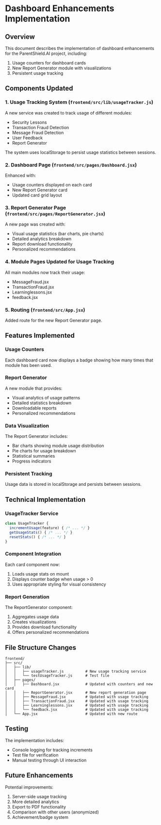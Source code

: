 # Dashboard Enhancements Implementation

## Overview

This document describes the implementation of dashboard enhancements for the ParentShield.AI project, including:
1. Usage counters for dashboard cards
2. New Report Generator module with visualizations
3. Persistent usage tracking

## Components Updated

### 1. Usage Tracking System (`frontend/src/lib/usageTracker.js`)

A new service was created to track usage of different modules:
- Security Lessons
- Transaction Fraud Detection
- Message Fraud Detection
- User Feedback
- Report Generator

The system uses localStorage to persist usage statistics between sessions.

### 2. Dashboard Page (`frontend/src/pages/Dashboard.jsx`)

Enhanced with:
- Usage counters displayed on each card
- New Report Generator card
- Updated card grid layout

### 3. Report Generator Page (`frontend/src/pages/ReportGenerator.jsx`)

A new page was created with:
- Visual usage statistics (bar charts, pie charts)
- Detailed analytics breakdown
- Report download functionality
- Personalized recommendations

### 4. Module Pages Updated for Usage Tracking

All main modules now track their usage:
- MessageFraud.jsx
- TransactionFraud.jsx
- Learninglessons.jsx
- feedback.jsx

### 5. Routing (`frontend/src/App.jsx`)

Added route for the new Report Generator page.

## Features Implemented

### Usage Counters
Each dashboard card now displays a badge showing how many times that module has been used.

### Report Generator
A new module that provides:
- Visual analytics of usage patterns
- Detailed statistics breakdown
- Downloadable reports
- Personalized recommendations

### Data Visualization
The Report Generator includes:
- Bar charts showing module usage distribution
- Pie charts for usage breakdown
- Statistical summaries
- Progress indicators

### Persistent Tracking
Usage data is stored in localStorage and persists between sessions.

## Technical Implementation

### UsageTracker Service
```javascript
class UsageTracker {
  incrementUsage(feature) { /* ... */ }
  getUsageStats() { /* ... */ }
  resetStats() { /* ... */ }
}
```

### Component Integration
Each card component now:
1. Loads usage stats on mount
2. Displays counter badge when usage > 0
3. Uses appropriate styling for visual consistency

### Report Generation
The ReportGenerator component:
1. Aggregates usage data
2. Creates visualizations
3. Provides download functionality
4. Offers personalized recommendations

## File Structure Changes

```
frontend/
├── src/
│   ├── lib/
│   │   ├── usageTracker.js          # New usage tracking service
│   │   └── testUsageTracker.js      # Test file
│   ├── pages/
│   │   ├── Dashboard.jsx            # Updated with counters and new card
│   │   ├── ReportGenerator.jsx      # New report generation page
│   │   ├── MessageFraud.jsx         # Updated with usage tracking
│   │   ├── TransactionFraud.jsx     # Updated with usage tracking
│   │   ├── Learninglessons.jsx      # Updated with usage tracking
│   │   └── feedback.jsx             # Updated with usage tracking
│   └── App.jsx                      # Updated with new route
```

## Testing

The implementation includes:
- Console logging for tracking increments
- Test file for verification
- Manual testing through UI interaction

## Future Enhancements

Potential improvements:
1. Server-side usage tracking
2. More detailed analytics
3. Export to PDF functionality
4. Comparison with other users (anonymized)
5. Achievement/badge system
